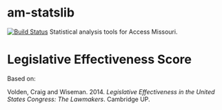 # am-statslib
[![Build Status](https://travis-ci.org/access-missouri/am-statslib.svg?branch=master)](https://travis-ci.org/access-missouri/am-statslib)
Statistical analysis tools for Access Missouri.

# Legislative Effectiveness Score

Based on:

Volden, Craig and Wiseman. 2014. *Legislative Effectiveness in the United States Congress: The Lawmakers*. Cambridge UP.

